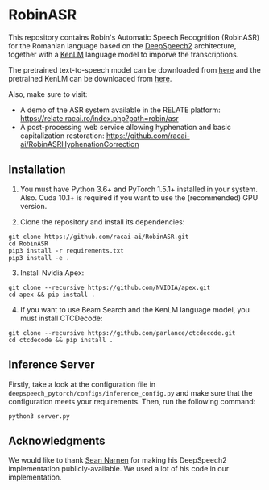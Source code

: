 # RobinASR

This repository contains Robin's Automatic Speech Recognition (RobinASR) for the Romanian language based on the [DeepSpeech2](http://proceedings.mlr.press/v48/amodei16.pdf) architecture, together with a [KenLM](https://kheafield.com/papers/avenue/kenlm.pdf) language model to imporve the transcriptions. 

The pretrained text-to-speech model can be downloaded from [here](http://relate.racai.ro/resources/robinasr/deepspeech_final.pth.gz) and the pretrained KenLM can be downloaded from [here](http://relate.racai.ro/resources/robinasr/corola_5gram.arpa.gz).

Also, make sure to visit:
- A demo of the ASR system available in the RELATE platform: https://relate.racai.ro/index.php?path=robin/asr
- A post-processing web service allowing hyphenation and basic capitalization restoration: https://github.com/racai-ai/RobinASRHyphenationCorrection


## Installation

1) You must have Python 3.6+ and PyTorch 1.5.1+ installed in your system. Also. Cuda 10.1+ is required if you want to use the (recommended) GPU version.

2) Clone the repository and install its dependencies:

```
git clone https://github.com/racai-ai/RobinASR.git
cd RobinASR
pip3 install -r requirements.txt
pip3 install -e .
```

3) Install Nvidia Apex:

```
git clone --recursive https://github.com/NVIDIA/apex.git
cd apex && pip install .
```

4) If you want to use Beam Search and the KenLM language model, you must install CTCDecode:

```
git clone --recursive https://github.com/parlance/ctcdecode.git
cd ctcdecode && pip install .
```

## Inference Server

Firstly, take a look at the configuration file in `deepspeech_pytorch/configs/inference_config.py` and make sure that the configuration meets your requirements. Then, run the following command:

```
python3 server.py
```

## Acknowledgments

We would like to thank [Sean Narnen](https://github.com/SeanNaren) for making his DeepSpeech2 implementation publicly-available. We used a lot of his code in our implementation. 

